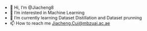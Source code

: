 - 👋 Hi, I’m @Jiacheng8
- 👀 I’m interested in Machine Learning
- 🌱 I’m currently learning Dataset Distillation and Dataset prunning
- 📫 How to reach me Jiacheng.Cui@mbzuai.ac.ae

<!---
Jiacheng8/Jiacheng8 is a ✨ special ✨ repository because its `README.md` (this file) appears on your GitHub profile.
You can click the Preview link to take a look at your changes.
--->
